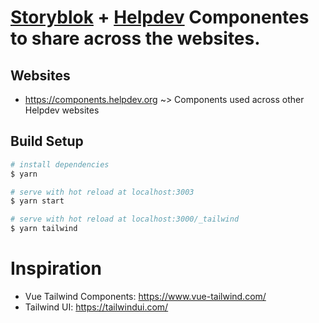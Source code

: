 # [Storyblok](https://www.storyblok.com/) + [Helpdev](https://helpdev.org) Componentes to share across the websites.

## Websites
- https://components.helpdev.org ~> Components used across other Helpdev websites

## Build Setup

```bash
# install dependencies
$ yarn

# serve with hot reload at localhost:3003
$ yarn start

# serve with hot reload at localhost:3000/_tailwind
$ yarn tailwind

```

# Inspiration

- Vue Tailwind Components: https://www.vue-tailwind.com/
- Tailwind UI: https://tailwindui.com/
